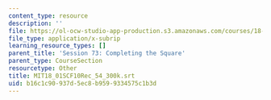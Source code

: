 ```yaml
---
content_type: resource
description: ''
file: https://ol-ocw-studio-app-production.s3.amazonaws.com/courses/18-01sc-single-variable-calculus-fall-2010/b16c1c90937d5ec8b9599334575c1b3d_MIT18_01SCF10Rec_54_300k.vtt
file_type: application/x-subrip
learning_resource_types: []
parent_title: 'Session 73: Completing the Square'
parent_type: CourseSection
resourcetype: Other
title: MIT18_01SCF10Rec_54_300k.srt
uid: b16c1c90-937d-5ec8-b959-9334575c1b3d
---
```

